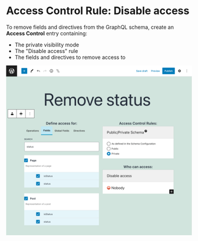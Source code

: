 # Access Control Rule: Disable access

To remove fields and directives from the GraphQL schema, create an **Access Control** entry containing:

- The private visibility mode
- The "Disable access" rule
- The fields and directives to remove access to

![Using the "disable access" rule](../../images/acl-rule-disable-access.png "Using the 'disable access' rule")
